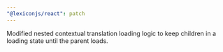 ```yaml
---
"@lexiconjs/react": patch
---
```


Modified nested contextual translation loading logic to keep children in a loading state until the parent loads.
